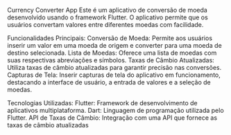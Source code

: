 Currency Converter App
Este é um aplicativo de conversão de moeda desenvolvido usando o framework Flutter. O aplicativo permite que os usuários convertam valores entre diferentes moedas com facilidade.

Funcionalidades Principais:
Conversão de Moeda: Permite aos usuários inserir um valor em uma moeda de origem e converter para uma moeda de destino selecionada.
Lista de Moedas: Oferece uma lista de moedas com suas respectivas abreviações e símbolos.
Taxas de Câmbio Atualizadas: Utiliza taxas de câmbio atualizadas para garantir precisão nas conversões.
Capturas de Tela:
Inserir capturas de tela do aplicativo em funcionamento, destacando a interface de usuário, a entrada de valores e a seleção de moedas.

Tecnologias Utilizadas:
Flutter: Framework de desenvolvimento de aplicativos multiplataforma.
Dart: Linguagem de programação utilizada pelo Flutter.
API de Taxas de Câmbio: Integração com uma API que fornece as taxas de câmbio atualizadas
